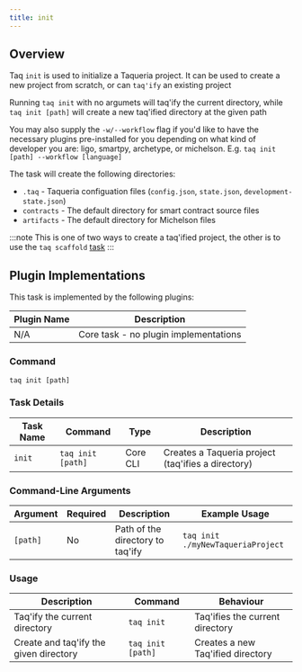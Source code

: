```yaml
---
title: init
---
```


## Overview

Taq `init` is used to initialize a Taqueria project. It can be used to create a new project from scratch, or can `taq'ify` an existing project

Running `taq init` with no argumets will taq'ify the current directory, while `taq init [path]` will create a new taq'ified directory at the given path

You may also supply the `-w/--workflow` flag if you'd like to have the necessary plugins pre-installed for you depending on what kind of developer you are: ligo, smartpy, archetype, or michelson. E.g. `taq init [path] --workflow [language]`

The task will create the following directories:

- `.taq` - Taqueria configuation files (`config.json`, `state.json`, `development-state.json`)
- `contracts` - The default directory for smart contract source files
- `artifacts` - The default directory for Michelson files

:::note
This is one of two ways to create a taq'ified project, the other is to use the `taq scaffold` [task](/docs/tasks/scaffold)
:::

## Plugin Implementations

This task is implemented by the following plugins:

| Plugin Name                            | Description                             |
| -------------------------------------- | --------------------------------------- |
| N/A                                    | Core task - no plugin implementations   |

### Command

```shell
taq init [path]
```

### Task Details

| Task Name        | Command                       | Type                      | Description                                                  | 
| ---------------- | ----------------------------- | ------------------------- | ------------------------------------------------------------ |
| `init`           | `taq init [path]`             | Core CLI                  | Creates a Taqueria project (taq'ifies a directory)           |

### Command-Line Arguments

| Argument          | Required | Description                                            | Example Usage                                         |
| ----------------- | -------- | ------------------------------------------------------ | ----------------------------------------------------- |
| `[path]`          | No       | Path of the directory to taq'ify                       | `taq init ./myNewTaqueriaProject`                     |

### Usage

| Description                               | Command                            | Behaviour                                                                     |
| ----------------------------------------- | ---------------------------------- | ----------------------------------------------------------------------------- |
| Taq'ify the current directory             | `taq init`                         | Taq'ifies the current directory                                               |
| Create and taq'ify the given directory    | `taq init [path]`                  | Creates a new Taq'ified directory                                             |

